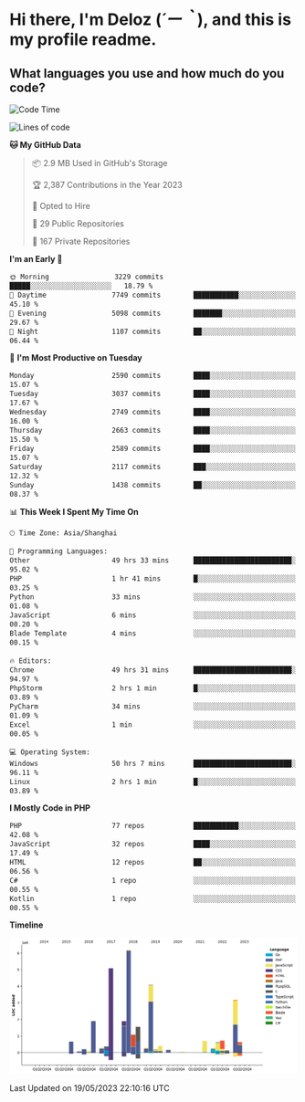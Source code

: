 # **Hi there, I'm Deloz (*´ー｀*), and this is my profile readme.**

## **What languages you use and how much do you code?**

<!--START_SECTION:waka-->
![Code Time](http://img.shields.io/badge/Code%20Time-1%2C490%20hrs%2013%20mins-blue)

![Lines of code](https://img.shields.io/badge/From%20Hello%20World%20I%27ve%20Written-30.7%20million%20lines%20of%20code-blue)

**🐱 My GitHub Data** 

> 📦 2.9 MB Used in GitHub's Storage 
 > 
> 🏆 2,387 Contributions in the Year 2023
 > 
> 💼 Opted to Hire
 > 
> 📜 29 Public Repositories 
 > 
> 🔑 167 Private Repositories 
 > 
**I'm an Early 🐤** 

```text
🌞 Morning                3229 commits        █████░░░░░░░░░░░░░░░░░░░░   18.79 % 
🌆 Daytime                7749 commits        ███████████░░░░░░░░░░░░░░   45.10 % 
🌃 Evening                5098 commits        ███████░░░░░░░░░░░░░░░░░░   29.67 % 
🌙 Night                  1107 commits        ██░░░░░░░░░░░░░░░░░░░░░░░   06.44 % 
```
📅 **I'm Most Productive on Tuesday** 

```text
Monday                   2590 commits        ████░░░░░░░░░░░░░░░░░░░░░   15.07 % 
Tuesday                  3037 commits        ████░░░░░░░░░░░░░░░░░░░░░   17.67 % 
Wednesday                2749 commits        ████░░░░░░░░░░░░░░░░░░░░░   16.00 % 
Thursday                 2663 commits        ████░░░░░░░░░░░░░░░░░░░░░   15.50 % 
Friday                   2589 commits        ████░░░░░░░░░░░░░░░░░░░░░   15.07 % 
Saturday                 2117 commits        ███░░░░░░░░░░░░░░░░░░░░░░   12.32 % 
Sunday                   1438 commits        ██░░░░░░░░░░░░░░░░░░░░░░░   08.37 % 
```


📊 **This Week I Spent My Time On** 

```text
🕑︎ Time Zone: Asia/Shanghai

💬 Programming Languages: 
Other                    49 hrs 33 mins      ████████████████████████░   95.02 % 
PHP                      1 hr 41 mins        █░░░░░░░░░░░░░░░░░░░░░░░░   03.25 % 
Python                   33 mins             ░░░░░░░░░░░░░░░░░░░░░░░░░   01.08 % 
JavaScript               6 mins              ░░░░░░░░░░░░░░░░░░░░░░░░░   00.20 % 
Blade Template           4 mins              ░░░░░░░░░░░░░░░░░░░░░░░░░   00.15 % 

🔥 Editors: 
Chrome                   49 hrs 31 mins      ████████████████████████░   94.97 % 
PhpStorm                 2 hrs 1 min         █░░░░░░░░░░░░░░░░░░░░░░░░   03.89 % 
PyCharm                  34 mins             ░░░░░░░░░░░░░░░░░░░░░░░░░   01.09 % 
Excel                    1 min               ░░░░░░░░░░░░░░░░░░░░░░░░░   00.05 % 

💻 Operating System: 
Windows                  50 hrs 7 mins       ████████████████████████░   96.11 % 
Linux                    2 hrs 1 min         █░░░░░░░░░░░░░░░░░░░░░░░░   03.89 % 
```

**I Mostly Code in PHP** 

```text
PHP                      77 repos            ███████████░░░░░░░░░░░░░░   42.08 % 
JavaScript               32 repos            ████░░░░░░░░░░░░░░░░░░░░░   17.49 % 
HTML                     12 repos            ██░░░░░░░░░░░░░░░░░░░░░░░   06.56 % 
C#                       1 repo              ░░░░░░░░░░░░░░░░░░░░░░░░░   00.55 % 
Kotlin                   1 repo              ░░░░░░░░░░░░░░░░░░░░░░░░░   00.55 % 
```



**Timeline**

![Lines of Code chart](https://raw.githubusercontent.com/deloz/deloz/main/assets/bar_graph.png)


 Last Updated on 19/05/2023 22:10:16 UTC
<!--END_SECTION:waka-->
